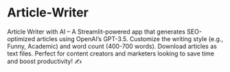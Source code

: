 # Article-Writer
 Article Writer with AI – A Streamlit-powered app that generates SEO-optimized articles using OpenAI’s GPT-3.5. Customize the writing style (e.g., Funny, Academic) and word count (400-700 words). Download articles as text files. Perfect for content creators and marketers looking to save time and boost productivity! ✍️
